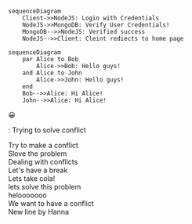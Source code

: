 
```mermaid
sequenceDiagram
    Client->>NodeJS: Login with Credentials
    NodeJS->>MongoDB: Verify User Credentials!
    MongoDB-->>NodeJS: Verified success
    NodeJS-->>Client: Cleint rediects to home page
```

```mermaid
sequenceDiagram
    par Alice to Bob
        Alice->>Bob: Hello guys!
    and Alice to John
        Alice->>John: Hello guys!
    end
    Bob-->>Alice: Hi Alice!
    John-->>Alice: Hi Alice!
```
<html>
<head>
<meta charset="UTF-8">
</head>
<body>

<p>&#128512;</p>

</body>
</html>
:
Trying to solve conflict

Try to make a conflict  
Slove the problem  
Dealing with conflicts  
Let's have a break  
Lets take cola!  
lets solve this problem  
helooooooo  
We want to have a conflict  
New line by Hanna  

